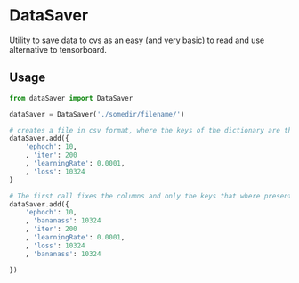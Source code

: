 # DataSaver

Utility to save data to cvs as an easy (and very basic) to read and use alternative to tensorboard. 

## Usage

```python
from dataSaver import DataSaver

dataSaver = DataSaver('./somedir/filename/')

# creates a file in csv format, where the keys of the dictionary are the column names and the values of the first row are the values associated with each key  
dataSaver.add({
    'ephoch': 10,
    , 'iter': 200
    , 'learningRate': 0.0001,
    , 'loss': 10324
}

# The first call fixes the columns and only the keys that where present the first time add was called will be added
dataSaver.add({
    'ephoch': 10,
    , 'bananass': 10324
    , 'iter': 200
    , 'learningRate': 0.0001,
    , 'loss': 10324
    , 'bananass': 10324

})


```